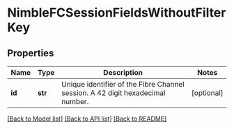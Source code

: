 # NimbleFCSessionFieldsWithoutFilterKey

## Properties
Name | Type | Description | Notes
------------ | ------------- | ------------- | -------------
**id** | **str** | Unique identifier of the Fibre Channel session. A 42 digit hexadecimal number. | [optional] 

[[Back to Model list]](../README.md#documentation-for-models) [[Back to API list]](../README.md#documentation-for-api-endpoints) [[Back to README]](../README.md)



